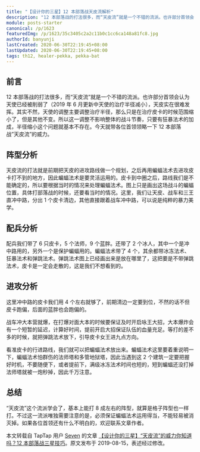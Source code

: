 ```yaml
---
title: "【设计你的三星】12 本部落战天皮流解析"
description: "12 本部落战的打法很多，而“天皮流”就是一个不错的流派。也许部分首领会认为天使已经被削弱了（2019 年 6 月更新中天使的治疗半径减小），天皮实在很难发挥。其实不然，天使的调整主要调整治疗半径，那么只是在治疗皮卡的时候范围缩小了，但是其他不变。"
module: posts-starter
canonical: /p/1623
featuredImg: /p/1623/35c3405c2a2c11b0c1cc6ca148a81fc8.jpg
authorId: banyunji
lastCreated: 2020-06-30T22:19:45+08:00
lastUpdated: 2020-06-30T22:19:45+08:00
tags: th12, healer-pekka, pekka-bat
---
```


## 前言

12 本部落战的打法很多，而“天皮流”就是一个不错的流派。也许部分首领会认为天使已经被削弱了（2019 年 6 月更新中天使的治疗半径减小），天皮实在很难发挥。其实不然，天使的调整主要调整治疗半径，那么只是在治疗皮卡的时候范围缩小了，但是其他不变。所以这一调整不影响整体的战斗节奏，只要有狂暴法术的加成，半径缩小这个问题就基本不存在。今天就带各位首领领略一下 12 本部落战”天皮流”的威力。

## 阵型分析

<Pic src="/p/1623/35c3405c2a2c11b0c1cc6ca148a81fc8.jpg" width="1280" height="720" alt="进攻思路：三王战车从 1 到 3 点钟方向一字划，蝙蝠在 5 点钟位置下，走到 8 点位置" :lazyLoading="false" />

天皮流的打法就是前期把天皮的进攻路线做一个规划，之后再用蝙蝠法术去进攻皮卡打不到的地方，因此蝙蝠法术是要灵活运用的。皮卡到中圈之后，路线我们是不能确定的，所以要根据当时的情况来处理蝙蝠法术。图上只是画出这场战斗的蝙蝠位置，具体打部落战的时候，还要看当时的情况。这里，我们让天皮、战车和三王直冲中路，分出 1 个皮卡清边，其他直接跟着战车冲中路，可以说是纯粹的暴力美学。

## 配兵分析

<Pic src="/p/1623/daf58cf151a7a2b3ebe7503e530d94a5.jpg" width="1085" height="89" alt="5 法师、5 皮卡、2 气球、9 蓝胖、4 天使、1 冰人、1 毒药、2 冰冻、1 弹跳、1 狂暴、4 蝙蝠，援兵皮卡 + 冰人 + 狂暴，攻城器用攻城战车" class="cp-img-troop-matching" imgStyle="height: 70px" />

配兵我们带了 6 只皮卡，5 个法师，9 个蓝胖。还带了 2 个冰人，其中一个是冲中路用的，另外一个是保护蝙蝠用的。蝙蝠法术带了 4 个，其余都带冰冻法术、狂暴法术和弹跳法术。弹跳法术图上已经画出来是放在哪里了，这把要是不带弹跳法术，皮卡是一定会走散的，这是我们不想看到的。

## 进攻分析

<Pic src="/p/1623/fd8c6c09b66d776b1513827177fe9eb1.jpg" width="1320" height="1320" alt="进攻分析 1" />

这里冲中路的皮卡我们用 4 个左右就够了，前期清边一定要到位，不然的话不但皮卡跑偏，后面的蓝胖也会跑偏的。

<Pic src="/p/1623/bb8dafcd9f2813fc2b7dd7edbeb7b58e.jpg" width="1320" height="1320" alt="进攻分析 2" />

战车冲大本营就爆，在打爆对面大本的时候要保证及时开启咏王大招，大本爆炸会有一个短暂的延迟，计算好时间，提前开启大招保证队伍的血量充足。等打的差不多的时候，就把弹跳法术放下，引导皮卡女王进九点方向。

<Pic src="/p/1623/de37dbb05a2090774490e5d717855420.jpg" width="1320" height="1320" alt="进攻分析 3" />

看准皮卡的行进路线，我们就可以把蝙蝠法术放出来。蝙蝠法术这里要着重说明一下，蝙蝠法术怕群伤的法师塔和多管地狱塔，因此当遇到这 2 个建筑一定要把握好时机，不要随便下，或者提前下，满级冰冻法术时间也短的，短到蝙蝠还没打掉法师塔就被一炮秒掉，因此千万注意。

## 总结

<Pic src="/p/1623/c39b39945d09872eb2bea1d508544c13.jpg" width="1280" height="720" alt="三星示意" />

“天皮流”这个流派学会了，基本上能打 8 成左右的阵型，就算是格子阵型也一样打。不过这一流派唯独需要注意的是，必须保证蝙蝠法术运用得当，不能轻易被消灭掉。如果各位首领还有什么不明白的，欢迎联系文章作者。

<PostCopyright>

本文转载自 TapTap 用户 [Seven](https://www.taptap.cn/user/43754466) 的文章 [【设计你的三星】“天皮流”的威力你知道吗？12 本部落战三星技巧](https://www.taptap.cn/moment/15210677882847878)。原文发布于 2019-08-15，表述经过修改。

</PostCopyright>
